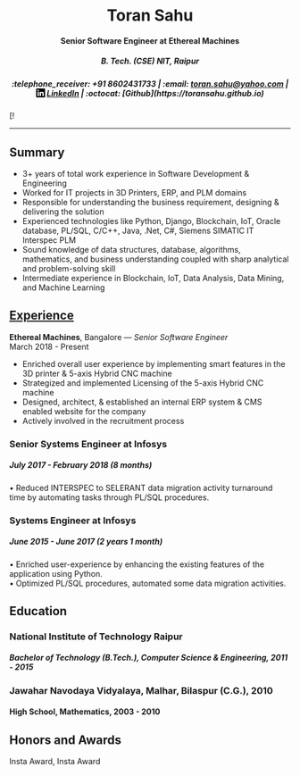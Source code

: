 <head>
<meta name="viewport" content="width=device-width, initial-scale=1">
<link rel="stylesheet" href="https://cdnjs.cloudflare.com/ajax/libs/font-awesome/4.7.0/css/font-awesome.min.css">
</head>

<h1 align="center">Toran Sahu</h1>
<h4 align="center">Senior Software Engineer at Ethereal Machines</h4>
<h5 ALIGN="center">B. Tech. (CSE) NIT, Raipur</h5>
<h5 align="center"> :telephone_receiver: +91 8602431733 |  :email: <a href="mailto:toran.sahu@yahoo.com">toran.sahu@yahoo.com</a>  | <img src="linkedin.svg" height="16" width="16" align="top"> <a href="https://linkedin.com/in/toransahu">LinkedIn</a> | :octocat: <i class="fa fa-github"></i> [Github](https://toransahu.github.io)</h5>
<body>
[!<i class="fa fa-github"></i>
</body>
<hr>

## Summary
- 3+ years of total work experience in Software Development & Engineering
- Worked for IT projects in 3D Printers, ERP, and PLM domains
- Responsible for understanding the business requirement, designing & delivering the solution
- Experienced technologies like Python, Django, Blockchain, IoT, Oracle database, PL/SQL, C/C++,
Java, .Net, C#, Siemens SIMATIC IT Interspec PLM
- Sound knowledge of data structures, database, algorithms, mathematics, and business
understanding coupled with sharp analytical and problem-solving skill
- Intermediate experience in Blockchain, IoT, Data Analysis, Data Mining, and Machine Learning

## <ins>Experience</ins>
**Ethereal Machines**, Bangalore — *Senior Software Engineer*  
March 2018  -  Present  

- Enriched overall user experience by implementing smart features in the 3D printer & 5-axis Hybrid CNC machine  
- Strategized and implemented Licensing of the 5-axis Hybrid CNC machine  
- Designed, architect, & established an internal ERP system & CMS enabled website for the company  
- Actively involved in the recruitment process

### Senior Systems Engineer at Infosys
##### July 2017  -  February 2018 (8 months)
• Reduced INTERSPEC to SELERANT data migration activity turnaround time by automating tasks
through PL/SQL procedures.  

### Systems Engineer at Infosys
##### June 2015  -  June 2017 (2 years 1 month)
• Enriched user-experience by enhancing the existing features of the application using Python.  
• Optimized PL/SQL procedures, automated some data migration activities.  

## Education
### National Institute of Technology Raipur
##### Bachelor of Technology (B.Tech.), Computer Science & Engineering, 2011 - 2015


### Jawahar Navodaya Vidyalaya, Malhar, Bilaspur (C.G.), 2010
#### High School, Mathematics, 2003 - 2010

## Honors and Awards
Insta Award, Insta Award
